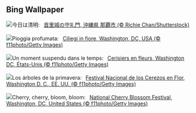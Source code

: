 ## Bing Wallpaper
![](https://www.bing.com/th?id=OHR.Qingming2025_JA-JP2915866958_UHD.jpg&w=1000)今日は清明:&nbsp;&ensp;[首里城の守礼門, 沖縄県 那覇市 (© Richie Chan/Shutterstock)](https://www.bing.com/th?id=OHR.Qingming2025_JA-JP2915866958_UHD.jpg)
<br><br/>
![](https://www.bing.com/th?id=OHR.CherryBlossomDC_IT-IT5867846300_UHD.jpg&w=1000)Pioggia profumata:&nbsp;&ensp;[Ciliegi in fiore, Washington, DC, USA (© f11photo/Getty Images)](https://www.bing.com/th?id=OHR.CherryBlossomDC_IT-IT5867846300_UHD.jpg)
<br><br/>
![](https://www.bing.com/th?id=OHR.CherryBlossomDC_FR-FR9055412719_UHD.jpg&w=1000)Un moment suspendu dans le temps:&nbsp;&ensp;[Cerisiers en fleurs, Washington DC, États-Unis (© f11photo/Getty Images)](https://www.bing.com/th?id=OHR.CherryBlossomDC_FR-FR9055412719_UHD.jpg)
<br><br/>
![](https://www.bing.com/th?id=OHR.CherryBlossomDC_ES-ES7682852036_UHD.jpg&w=1000)Los árboles de la primavera:&nbsp;&ensp;[Festival Nacional  de los Cerezos en Flor, Washington D. C., EE. UU. (© f11photo/Getty Images)](https://www.bing.com/th?id=OHR.CherryBlossomDC_ES-ES7682852036_UHD.jpg)
<br><br/>
![](https://www.bing.com/th?id=OHR.CherryBlossomDC_EN-GB3780298287_UHD.jpg&w=1000)Cherry, cherry, bloom, bloom:&nbsp;&ensp;[National Cherry Blossom Festival, Washington, DC, United States (© f11photo/Getty Images)](https://www.bing.com/th?id=OHR.CherryBlossomDC_EN-GB3780298287_UHD.jpg)
<br><br/>
